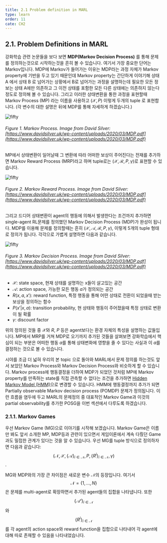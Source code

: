 ```yaml
---
title: 2.1 Problem definition in MARL
type: learn
order: 11
cate: CH2
---
```


## 2.1. Problem Definitions in MARL

강화학습 관련 논문들을 보다 보면 **MDP(Markov Decision Process)** 를 통해 문제를 정의하는것으로 시작하는것을 흔히 볼 수 있습니다. 여기서 가장 중요한 단어는 Markov입니다. MDP에 Markov가 들어가는 이유는 MDP라는 과정 자체가 Markov property에 기반을 두고 있기 때문인데 Markov property는 간단하게 이야기해 상태 A 에서 상태 B 로 넘어가는 상황에서 B로 넘어가는 과정을 설명하는데 필요한 모든 정보는 상태 A에만 의존하고 그 이전 상태를 포함한 모든 다른 상태에는 의존하지 않는다 정도로 정의해 볼 수 있습니다. 그리고 이러한 상태변환을 통한 과정을 표현할때 Markov Process (MP) 라는 이름을 사용하고 $(\mathcal{X}, P)$ 이렇게 두개의 tuple 로 표현합니다. (각 변수의 대한 설명은 뒤에 MDP를 통해 자세하게 하겠습니다.)

![fifty](https://mas-tutorials.s3.ap-northeast-2.amazonaws.com/MP.png)

###### Figure 1. Markov Process. Image from David Silver: [https://www.davidsilver.uk/wp-content/uploads/2020/03/MDP.pdf](https://www.davidsilver.uk/wp-content/uploads/2020/03/MDP.pdf)

MP에서 상태변환이 일어날때 그 변환에 따라 어떠한 보상이 주어진다는 전재를 추가하면 Markov Reward Process (MRP)라고 하며 tuple로는 $(\mathcal{X}, \mathcal{R}, P, \gamma)$로 표현할 수 있습니다.

![fifty](https://mas-tutorials.s3.ap-northeast-2.amazonaws.com/MRP.png)

###### Figure 2. Markov Reward Process. Image from David Silver: [https://www.davidsilver.uk/wp-content/uploads/2020/03/MDP.pdf](https://www.davidsilver.uk/wp-content/uploads/2020/03/MDP.pdf)

그리고 드디어 상태변환이 agent의 행동에 의해서 발생한다는 조건까지 추가하면 single-agent RL문제를 정의했던 Markov Decision Process (MDP)가 완성이 됩니다. MDP를 이용해 문제를 정의할때는 흔히 $(\mathcal{X}, \mathcal{A}, \mathcal{R}, P, \gamma)$, 이렇게 5개의 tuple 형태로 정의가 됩니다. 각각으로 가볍게 설명하면 다음과 같습니다.

![fifty](https://mas-tutorials.s3.ap-northeast-2.amazonaws.com/MDP.png)

###### Figure 3. Markov Decision Process. Image from David Silver: [https://www.davidsilver.uk/wp-content/uploads/2020/03/MDP.pdf](https://www.davidsilver.uk/wp-content/uploads/2020/03/MDP.pdf)

- $\mathcal{X}$: state space, 현재 상태를 설명하는 x들이 살고있는 공간
- $\mathcal{A}$: action space, 가능한 모든 행동 $a$가 정의되는 공간
- $R(x, a, x')$: reward function, 특정 행동을 통해 어떤 상태로 전환이 되었을때 받는 보상을 정의하는 함수
- $P(x' \vert x, a)$: transition probability, 현 상태와 행동이 주어졌을때 특정 상태로 변환이 될 확률
- $\gamma$: discount factor

위의 정의된 것들 중 $\mathcal{X}$와 $R$, $P$ 등은 agent보다는 환경 자체의 특성을 설명하는 값들입니다. MP에서 MRP를 거쳐 MDP로 오기까지 추가된 것들을 살펴보면 강화학습에서 핵심이 되는 부분은 어떠한 행동 $a$를 통해 상태변화에 영향을 줄 수 있다는 사실과 이 $a$를 결정하는 것으로 볼 수 있습니다.

시야를 조금 더 넓혀 우리의 본 topic 으로 돌아와 MARL에서 문제 정의를 하는것도 앞서 보았던 Markov Process와 Markov Decision Process와 비슷하게 할 수 있습니다. Markov process에 행동결정을 더하여 MDP가 되었던 것처럼 MP에 Markov property를 만족하는 state를 직접 관측할 수 없다는 조건을 추가하면 [Hidden Markov Model (HMM)](https://en.wikipedia.org/wiki/Hidden_Markov_model)으로 변경할 수 있습니다. HMM에 행동결정까지 추가가 되면 Partially observable Markov decision process (POMDP) 문제가 정의됩니다. 이런 흐름을 염두에 두고 MARL의 문제정의 중 대표적인 Markov Game과 이것의 partial observability를 추가한 POSG을 이번 섹션에서 다루도록 하겠습니다.

### 2.1.1. Markov Games

우선 Markov Game (MG)으로 이야기를 시작해 보겠습니다. Markov Game은 이름만 봐도 앞서 소개한 MP, MDP등과 관련이 있으면서 게임이론에서 계속 다뤘던 Game과도 밀접한 관계가 있다는 것을 알 수 있습니다. 우선 MG를 tuple 방식으로 정의하자면 다음과 같습니다: $$(\mathcal{N}, \mathcal{X}, \{\mathcal{A}\}_{i \in \mathcal{N}}, P, \{R^i\}_{i \in \mathcal{N}}, \gamma)$$.

MG와 MDP와의 가장 큰 차이점은 새로운 변수 $\mathcal{N}$의 등장입니다. 여기서 $$\mathcal{N}=\{1, \dots, N\}$$은 문제를 multi-agent로 확장하면서 추가된 agent들의 집합을 나타냅니다. 또한 $$\{\mathcal{A^i}\}_{i \in \mathcal{N}}$$와 $$\{R^i\}_{i \in \mathcal{N}}$$를 각 agent의 action space와 reward function을 집합으로 나타내어 각 agent에 대해 따로 존재할 수 있음을 나타내었습니다.
